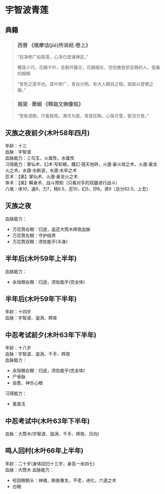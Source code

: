 # 宇智波青莲

## 典籍
> ### 西晋 《维摩诘(jié)所说经.卷上》
> “目净修广如青莲，心净已度诸禅定。”
>
> 睡莲小巧，花瓣千叶，且朝开暮合，花瓣细长，恰恰像慈悲安静的人，低垂的眼睛
>
> “青色之莲华也。其叶修广，青白分明，有大人眼目之相，故取以譬佛之眼。” 

> ### 南梁 · 萧纲 《释迦文佛像铭》
> “至矣调御，行备智周。满月为面，青莲在眸。心珠可莹，智流方普。” 

## 灭族之夜前夕(木叶58年四月)
年龄：十三  
血脉：宇智波  
血脉能力：三勾玉，火属性，水属性  
习得能力：掌仙术，幻术·写轮眼，魔幻·镜天地转，火遁·豪火球之术，火遁·豪龙火之术，水遁·水断波，水遁·水牢之术  
忍术：【奥】掌仙术、火遁·豪龙火之术  
体术：【奥】瞬身术、战斗预知（只看对手的双腿进行战斗）  
八维：体10，速9，力7，精6.5，忍10，幻5，印6，贤9（总分62.5，上忍）

## 灭族之夜
血脉能力：  
* 万花筒右眼：归途，返还大筒木辉夜血脉
* 万花筒左眼：守护结界
* 万花筒双眼：须佐能乎(半身)

## 半年后(木叶59年上半年)
血脉能力：
* 永恒眼右眼：归途，须佐能乎(完全体)  

## 半年后(木叶59年下半年)
年龄：十四岁  
血脉：宇智波、漩涡、辉夜  

## 中忍考试前夕(木叶63年下半年)
年龄：十八岁  
血脉：宇智波、漩涡、千手、辉夜  
血脉能力：
* 永恒眼右眼：归途，须佐能乎(完全体)  
* 尸骨脉
* 自愈、神乐心眼

习得能力：
* 尾兽玉

## 中忍考试中(木叶63年下半年)
血脉：大筒木(宇智波、漩涡、千手、辉夜、日向)  

## 鸣人回村(木叶66年上半年)
年龄：二十岁(身体回归十三岁，身高一米四七)  
血脉：大筒木 
血脉能力：
* 轮回眼额头：神魂，断肢重生，不老，进化，六道之术 
* 白眼